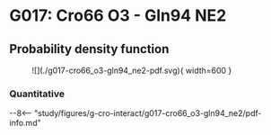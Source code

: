 # G017: Cro66 O3 - Gln94 NE2

## Probability density function

<figure markdown>
![](./g017-cro66_o3-gln94_ne2-pdf.svg){ width=600 }
</figure>

### Quantitative

--8<-- "study/figures/g-cro-interact/g017-cro66_o3-gln94_ne2/pdf-info.md"
